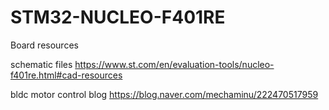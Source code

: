 # STM32-NUCLEO-F401RE
Board resources

schematic files
https://www.st.com/en/evaluation-tools/nucleo-f401re.html#cad-resources

bldc motor control blog
https://blog.naver.com/mechaminu/222470517959
